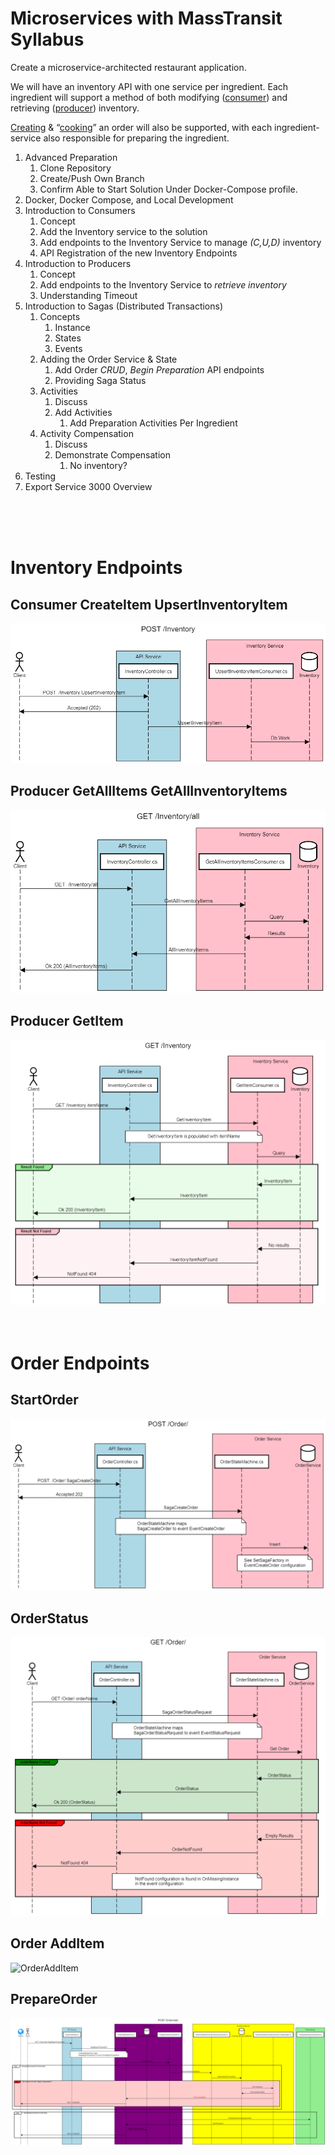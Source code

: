 # Microservices with MassTransit Syllabus

Create a microservice-architected restaurant application.

We will have an inventory API with one service per ingredient.  Each ingredient will support a method of both modifying ([consumer](https://masstransit-project.com/usage/consumers.html)) and retrieving ([producer](https://masstransit-project.com/usage/producers.html)) inventory.

[Creating](https://masstransit-project.com/usage/sagas/) & “[cooking](<https://masstransit-project.com/usage/sagas/>)” an order will also be supported, with each ingredient-service also responsible for preparing the ingredient.

1. Advanced Preparation
    1. Clone Repository
    2. Create/Push Own Branch
    3. Confirm Able to Start Solution Under Docker-Compose profile.
2. Docker, Docker Compose, and Local Development
3. Introduction to Consumers
    1. Concept
    2. Add the Inventory service to the solution
    3. Add endpoints to the Inventory Service to manage *(C,U,D)* inventory
    4. API Registration of the new Inventory Endpoints
4. Introduction to Producers
    1. Concept
    2. Add endpoints to the Inventory Service to *retrieve inventory*
    3. Understanding Timeout
5. Introduction to Sagas (Distributed Transactions)
    1. Concepts
        1. Instance
        2. States
        3. Events
    2. Adding the Order Service & State
        1. Add Order *CRUD*, *Begin Preparation* API endpoints
        2. Providing Saga Status
    3. Activities
        1. Discuss
        2. Add Activities
            1. Add Preparation Activities Per Ingredient
    4. Activity Compensation
        1. Discuss
        2. Demonstrate Compensation
            1. No inventory?
6. Testing
7. Export Service 3000 Overview

<br>
<br>
<br>

# Inventory Endpoints
## Consumer CreateItem UpsertInventoryItem
![UpsertInventoryItem](./readme-assets/UpsertInventoryItem/UpsertInventoryItem.png)

## Producer GetAllItems GetAllInventoryItems
![GetAllInventoryItems](./readme-assets/GetAllInventoryItems/GetAllInventoryItems.png)

## Producer GetItem
![GetItem](./readme-assets/GetItem/GetItem.png)
<br>
<br>
<br>

# Order Endpoints

## StartOrder
![StartOrder](./readme-assets/StartOrder/StartOrder.png)

## OrderStatus
![OrderStatus](./readme-assets/OrderStatus/OrderStatus.png)

## Order AddItem
![OrderAddItem](./readme-assets/order-addItem/order-addItem/order-addItem.png)

## PrepareOrder
![PrepareOrder](./readme-assets/prepare-order/prepare-order.png)
